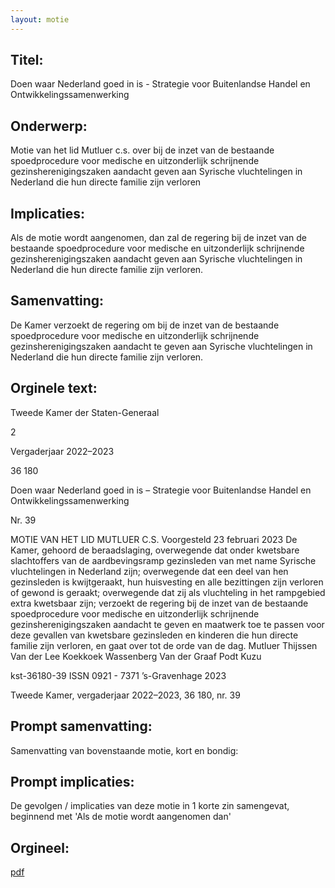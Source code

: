 ```yaml
---
layout: motie
---
```

## Titel:
Doen waar Nederland goed in is - Strategie voor Buitenlandse Handel en Ontwikkelingssamenwerking
## Onderwerp:
Motie van het lid Mutluer c.s. over bij de inzet van de bestaande spoedprocedure voor medische en uitzonderlijk schrijnende gezinsherenigingszaken aandacht geven aan Syrische vluchtelingen in Nederland die hun directe familie zijn verloren
## Implicaties:

Als de motie wordt aangenomen, dan zal de regering bij de inzet van de bestaande spoedprocedure voor medische en uitzonderlijk schrijnende gezinsherenigingszaken aandacht geven aan Syrische vluchtelingen in Nederland die hun directe familie zijn verloren.
## Samenvatting:

De Kamer verzoekt de regering om bij de inzet van de bestaande spoedprocedure voor medische en uitzonderlijk schrijnende gezinsherenigingszaken aandacht te geven aan Syrische vluchtelingen in Nederland die hun directe familie zijn verloren.
## Orginele text:


Tweede Kamer der Staten-Generaal

2

Vergaderjaar 2022–2023

36 180

Doen waar Nederland goed in is – Strategie voor
Buitenlandse Handel en
Ontwikkelingssamenwerking

Nr. 39

MOTIE VAN HET LID MUTLUER C.S.
Voorgesteld 23 februari 2023
De Kamer,
gehoord de beraadslaging,
overwegende dat onder kwetsbare slachtoffers van de aardbevingsramp
gezinsleden van met name Syrische vluchtelingen in Nederland zijn;
overwegende dat een deel van hen gezinsleden is kwijtgeraakt, hun
huisvesting en alle bezittingen zijn verloren of gewond is geraakt;
overwegende dat zij als vluchteling in het rampgebied extra kwetsbaar
zijn;
verzoekt de regering bij de inzet van de bestaande spoedprocedure voor
medische en uitzonderlijk schrijnende gezinsherenigingszaken aandacht te
geven en maatwerk toe te passen voor deze gevallen van kwetsbare
gezinsleden en kinderen die hun directe familie zijn verloren,
en gaat over tot de orde van de dag.
Mutluer
Thijssen
Van der Lee
Koekkoek
Wassenberg
Van der Graaf
Podt
Kuzu

kst-36180-39
ISSN 0921 - 7371
’s-Gravenhage 2023

Tweede Kamer, vergaderjaar 2022–2023, 36 180, nr. 39


## Prompt samenvatting:
Samenvatting van bovenstaande motie, kort en bondig:


## Prompt implicaties:
De gevolgen / implicaties van deze motie in 1 korte zin samengevat, beginnend met 'Als de motie wordt aangenomen dan' 

## Orgineel:
[pdf](https://gegevensmagazijn.tweedekamer.nl/OData/v4/2.0/Document(0e4642c8-8450-40d6-93d7-8d5d83f97b3f)/resource)
